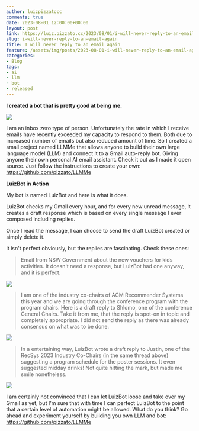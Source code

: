 ```yaml
---
author: luizpizzatocc
comments: true
date: 2023-08-01 12:00:00+00:00
layout: post
link: https://luiz.pizzato.cc/2023/08/01/i-will-never-reply-to-an-email-again/
slug: i-will-never-reply-to-an-email-again
title: I will never reply to an email again
feature: /assets/img/posts/2023-08-01-i-will-never-reply-to-an-email-again/header.jpg
categories:
- Blog
tags:
- ai
- llm
- bot
- released
---
```


**I created a bot that is pretty good at being me.**

![](https://luiz.pizzato.cc/assets/img/posts/2023-08-01-i-will-never-reply-to-an-email-again/header.jpg)

I am an inbox zero type of person. Unfortunately the rate in which I receive emails have recently exceeded my capacity to respond to them. Both due to increased number of emails but also reduced amount of time. So I created a small project named LLMMe that allows anyone to build their own large language model (LLM) and connect it to a Gmail auto-reply bot. Giving anyone their own personal AI email assistant.
Check it out as I made it open source. Just follow the instructions to create your own: https://github.com/pizzato/LLMMe

**LuizBot in Action**

My bot is named LuizBot and here is what it does.

LuizBot checks my Gmail every hour, and for every new unread message, it creates a draft response which is based on every single message I ever composed including replies.

Once I read the message, I can choose to send the draft LuizBot created or simply delete it.

It isn't perfect obviously, but the replies are fascinating. Check these ones:

> Email from NSW Government about the new vouchers for kids activities. It doesn't need a response, but LuizBot had one anyway, and it is perfect.

![](https://luiz.pizzato.cc/assets/img/posts/2023-08-01-i-will-never-reply-to-an-email-again/nsw_email.png)

> I am one of the industry co-chairs of ACM Recommender Systems this year and we are going through the conference program with the program chairs. Here is a draft reply to Shlomo, one of the conference General Chairs. Take it from me, that the reply is spot-on in topic and completely appropriate. I did not send the reply as there was already consensus on what was to be done.

![](https://luiz.pizzato.cc/assets/img/posts/2023-08-01-i-will-never-reply-to-an-email-again/shlomo.png)

> In a entertaining way, LuizBot wrote a draft reply to Justin, one of the RecSys 2023 Industry Co-Chairs (in the same thread above) suggesting a program schedule for the poster sessions. It even suggested midday drinks! Not quite hitting the mark, but made me smile nonetheless.

![](https://luiz.pizzato.cc/assets/img/posts/2023-08-01-i-will-never-reply-to-an-email-again/justin.png)

I am certainly not convinced that I can let LuizBot loose and take over my Gmail as yet, but I'm sure that with time I can perfect LuizBot to the point that a certain level of automation might be allowed.
What do you think? Go ahead and experiment yourself by building you own LLM and bot: https://github.com/pizzato/LLMMe
